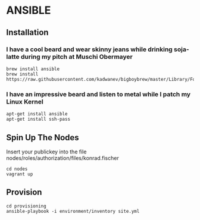 # ANSIBLE

## Installation

### I have a cool beard and wear skinny jeans while drinking soja-latte during my pitch at Muschi Obermayer

    brew install ansible
    brew install https://raw.githubusercontent.com/kadwanev/bigboybrew/master/Library/Formula/sshpass.rb
    
### I have an impressive beard and listen to metal while I patch my Linux Kernel    
    
    apt-get install ansible 
    apt-get install ssh-pass
    
## Spin Up The Nodes

Insert your publickey into the file nodes/roles/authorization/files/konrad.fischer

    cd nodes
    vagrant up
    
## Provision
    
    cd provisioning
    ansible-playbook -i environment/inventory site.yml
    
    